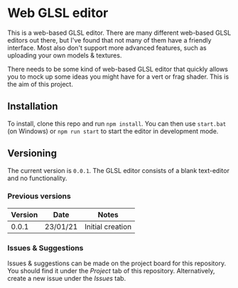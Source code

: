 # Web GLSL editor
This is a web-based GLSL editor. There are many different web-based GLSL editors out there, but I've found that not many of them have a friendly interface. Most also don't support more advanced features, such as uploading your own models & textures.

There needs to be some kind of web-based GLSL editor that quickly allows you to mock up some ideas you might have for a vert or frag shader. This is the aim of this project.

## Installation
To install, clone this repo and run `npm install`. You can then use `start.bat` (on Windows) or `npm run start` to start the editor in development mode.

## Versioning
The current version is `0.0.1`. The GLSL editor consists of a blank text-editor and no functionality. 

### Previous versions
| Version | Date | Notes  |
| ------- | ---- | ------ |
| 0.0.1   | 23/01/21 | Initial creation

### Issues & Suggestions
Issues & suggestions can be made on the project board for this repository. You should find it under the *Project* tab of this repository. Alternatively, create a new issue under the *Issues* tab.


